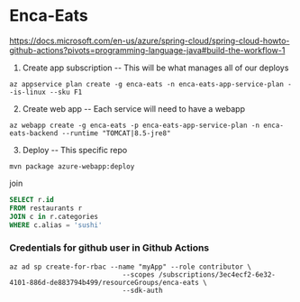 # Enca-Eats

https://docs.microsoft.com/en-us/azure/spring-cloud/spring-cloud-howto-github-actions?pivots=programming-language-java#build-the-workflow-1

1. Create app subscription -- This will be what manages all 
of our deploys
 
```az appservice plan create -g enca-eats -n enca-eats-app-service-plan --is-linux --sku F1```

2. Create web app -- Each service will need to have a webapp

```az webapp create -g enca-eats -p enca-eats-app-service-plan -n enca-eats-backend --runtime "TOMCAT|8.5-jre8"```

3. Deploy -- This specific repo

```mvn package azure-webapp:deploy```

join
```sql
SELECT r.id 
FROM restaurants r 
JOIN c in r.categories
WHERE c.alias = 'sushi'
```

### Credentials for github user in Github Actions

```
az ad sp create-for-rbac --name "myApp" --role contributor \
                            --scopes /subscriptions/3ec4ecf2-6e32-4101-886d-de883794b499/resourceGroups/enca-eats \
                            --sdk-auth
```                          